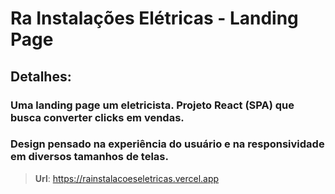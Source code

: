 # Ra Instalações Elétricas - Landing Page

## Detalhes:
### Uma landing page um eletricista. Projeto React (SPA) que busca converter clicks em vendas.
### Design pensado na experiência do usuário e na responsividade em diversos tamanhos de telas.

> **Url**:
> https://rainstalacoeseletricas.vercel.app
